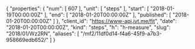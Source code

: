 {
  "properties": {
    "num": [
      607
    ],
    "unit": [
      "steps"
    ],
    "start": [
      "2018-01-19T00:00:00Z"
    ],
    "end": [
      "2018-01-20T00:00:00Z"
    ],
    "published": [
      "2018-01-20T00:00:00Z"
    ]
  },
  "client_id": "https://www-api.jvt.me/fit",
  "date": "2018-01-20T00:00:00Z",
  "kind": "steps",
  "h": "h-measure",
  "slug": "2018/01/Wz2RN",
  "aliases": [
    "/mf2/11df0d14-f4a6-45f9-a7b3-958669edb652/"
  ]
}
